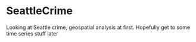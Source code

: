 # SeattleCrime
Looking at Seattle crime, geospatial analysis at first. Hopefully get to some time series stuff later
